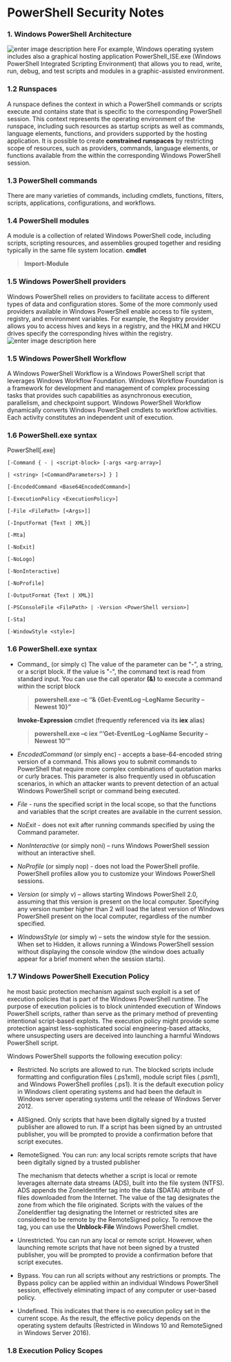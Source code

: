 # PowerShell Security Notes

### 1. Windows PowerShell Architecture
![enter image description here](https://i-msdn.sec.s-msft.com/dynimg/IC13468.gif)
For example, Windows operating system includes also a graphical hosting application PowerShell_ISE.exe (Windows PowerShell Integrated Scripting Environment) that allows you to read, write, run, debug, and test scripts and modules in a graphic-assisted environment.
### 1.2 Runspaces
A runspace defines the context in which a PowerShell commands or scripts execute and contains state that is specific to the corresponding PowerShell session. This context represents the operating environment of the runspace, including such resources as startup scripts as well as commands, language elements, functions, and providers supported by the hosting application.
It is possible to create **constrained runspaces** by restricting scope of resources, such as providers, commands, language elements, or functions available from the within the corresponding Windows PowerShell session.
### 1.3 PowerShell commands
There are many varieties of commands, including cmdlets, functions, filters, scripts, applications, configurations, and workflows.
### 1.4 PowerShell modules
A module is a collection of related Windows PowerShell code, including scripts, scripting resources, and assemblies grouped together and residing typically in the same file system location.
**cmdlet**
>**Import-Module**
### 1.5 Windows PowerShell providers
Windows PowerShell relies on providers to facilitate access to different types of data and configuration stores.
Some of the more commonly used providers available in Windows PowerShell enable access to file system, registry, and environment variables.
For example, the Registry provider allows you to access hives and keys in a registry, and the HKLM and HKCU drives specify the corresponding hives within the registry.
![enter image description here](https://i-msdn.sec.s-msft.com/dynimg/IC54683.gif)

### 1.5 Windows PowerShell Workflow
A Windows PowerShell Workflow is a Windows PowerShell script that leverages Windows Workflow Foundation. Windows Workflow Foundation is a framework for development and management of complex processing tasks that provides such capabilities as asynchronous execution, parallelism, and checkpoint support.
Windows PowerShell Workflow dynamically converts Windows PowerShell cmdlets to workflow activities. Each activity constitutes an independent unit of execution.
### 1.6 PowerShell.exe syntax
PowerShell\[.exe\]
```
[-Command { - | <script-block> [-args <arg-array>]

| <string> [<CommandParameters>] } ]

[-EncodedCommand <Base64EncodedCommand>]

[-ExecutionPolicy <ExecutionPolicy>]

[-File <FilePath> [<Args>]]

[-InputFormat {Text | XML}] 

[-Mta]

[-NoExit]

[-NoLogo]

[-NonInteractive] 

[-NoProfile] 

[-OutputFormat {Text | XML}] 

[-PSConsoleFile <FilePath> | -Version <PowerShell version>]

[-Sta]

[-WindowStyle <style>]
```
### 1.6 PowerShell.exe syntax
- Command_ (or simply c)
The value of the parameter can be "-", a string, or a script block. If the value is "-", the command text is read from standard input.
You can use the call operator **(&)** to execute a command within the script block
	>**powershell.exe –c “& {Get-EventLog –LogName Security –Newest 10}”**

	**Invoke-Expression** cmdlet (frequently referenced via its **iex** alias)
	> **powershell.exe –c iex “’Get-EventLog –LogName Security –Newest 10’”**
- _EncodedCommand_ (or simply enc) - accepts a base-64-encoded string version of a command. This allows you to submit commands to PowerShell that require more complex combinations of quotation marks or curly braces. This parameter is also frequently used in obfuscation scenarios, in which an attacker wants to prevent detection of an actual Windows PowerShell script or command being executed.
- _File_ \- runs the specified script in the local scope, so that the functions and variables that the script creates are available in the current session.
- _NoExit_ \- does not exit after running commands specified by using the Command parameter.
- _NonInteractive_ (or simply noni) – runs Windows PowerShell session without an interactive shell.
- _NoProfile_ (or simply nop) - does not load the PowerShell profile. PowerShell profiles allow you to customize your Windows PowerShell sessions.
- _Version_ (or simply v) – allows starting Windows PowerShell 2.0, assuming that this version is present on the local computer. Specifying any version number higher than 2 will load the latest version of Windows PowerShell present on the local computer, regardless of the number specified.
- _WindowsStyle_ (or simply w) – sets the window style for the session. When set to Hidden, it allows running a Windows PowerShell session without displaying the console window (the window does actually appear for a brief moment when the session starts).
### 1.7 Windows PowerShell Execution Policy
he most basic protection mechanism against such exploit is a set of execution policies that is part of the Windows PowerShell runtime. The purpose of execution policies is to block unintended execution of Windows PowerShell scripts, rather than serve as the primary method of preventing intentional script-based exploits. The execution policy might provide some protection against less-sophisticated social engineering-based attacks, where unsuspecting users are deceived into launching a harmful Windows PowerShell script.

Windows PowerShell supports the following execution policy:
- Restricted. No scripts are allowed to run. The blocked scripts include formatting and configuration files (.ps1xml), module script files (.psm1), and Windows PowerShell profiles (.ps1). It is the default execution policy in Windows client operating systems and had been the default in Windows server operating systems until the release of Windows Server 2012.
- AllSigned. Only scripts that have been digitally signed by a trusted publisher are allowed to run. If a script has been signed by an untrusted publisher, you will be prompted to provide a confirmation before that script executes.
- RemoteSigned. You can run:
any local scripts
remote scripts that have been digitally signed by a trusted publisher

	The mechanism that detects whether a script is local or remote leverages alternate data streams (ADS), built into the file system (NTFS). ADS appends the ZoneIdentifer tag into the data ($DATA) attribute of files downloaded from the Internet. The value of the tag designates the zone from which the file originated. Scripts with the values of the ZoneIdentfier tag designating the Internet or restricted sites are considered to be remote by the RemoteSigned policy. To remove the tag, you can use the **Unblock-File** Windows PowerShell cmdlet.
- Unrestricted. You can run any local or remote script. However, when launching remote scripts that have not been signed by a trusted publisher, you will be prompted to provide a confirmation before that script executes.
- Bypass. You can run all scripts without any restrictions or prompts. The Bypass policy can be applied within an individual Windows PowerShell session, effectively eliminating impact of any computer or user-based policy.
- Undefined. This indicates that there is no execution policy set in the current scope. As the result, the effective policy depends on the operating system defaults (Restricted in Windows 10 and RemoteSigned in Windows Server 2016).
### 1.8 Execution Policy Scopes




